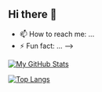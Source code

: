 ## Hi there 👋

- 📫 How to reach me: ...
- ⚡ Fun fact: ...
-->


[![My GitHub Stats](https://github-readme-stats-l0tjwwkls-just-sudo-its-projects.vercel.app/api?username=just-sudo-it&show=reviews,prs_merged,prs_merged_percentage&show_icons=true&count_private=true&theme=tokyonight)](https://github.com/just-sudo-it)

[![Top Langs](https://github-readme-stats.vercel.app/api/top-langs/?username=just-sudo-it&hide=HTML,CSS&layout=compact)](https://github.com/anuraghazra/github-readme-stats)
